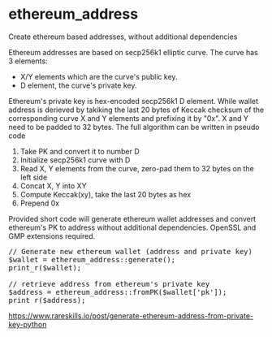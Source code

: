 # ethereum_address
Create ethereum based addresses, without additional dependencies

Ethereum addresses are based on secp256k1 elliptic curve. The curve has 3 elements:
  - X/Y elements which are the curve's public key.
  - D element, the curve's private key.

Ethereum's private key is hex-encoded secp256k1 D element. While wallet address is derieved by takiking the last 20 bytes of Keccak checksum of the corresponding curve X and Y elements and prefixing it by "0x". X and Y need to be padded to 32 bytes. The full algorithm can be written in pseudo code

1. Take PK and convert it to number D
2. Initialize secp256k1 curve with D
3. Read X, Y elements from the curve, zero-pad them to 32 bytes on the left side
4. Concat X, Y into XY
5. Compute Keccak(xy), take the last 20 bytes as hex
6. Prepend 0x

Provided short code will generate ethereum wallet addresses and convert ethereum's PK to address without additional dependencies. OpenSSL and GMP extensions required.

<pre>// Generate new ethereum wallet (address and private key)
$wallet = ethereum_address::generate();
print_r($wallet);

// retrieve address from ethereum's private key
$address = ethereum_address::fromPK($wallet['pk']);
print_r($address);</pre>


https://www.rareskills.io/post/generate-ethereum-address-from-private-key-python
